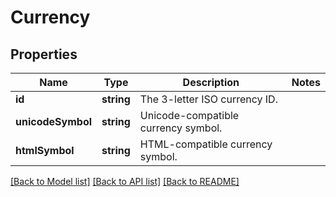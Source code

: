 # Currency

## Properties
Name | Type | Description | Notes
------------ | ------------- | ------------- | -------------
**id** | **string** | The 3-letter ISO currency ID. | 
**unicodeSymbol** | **string** | Unicode-compatible currency symbol. | 
**htmlSymbol** | **string** | HTML-compatible currency symbol. | 

[[Back to Model list]](../README.md#documentation-for-models) [[Back to API list]](../README.md#documentation-for-api-endpoints) [[Back to README]](../README.md)


